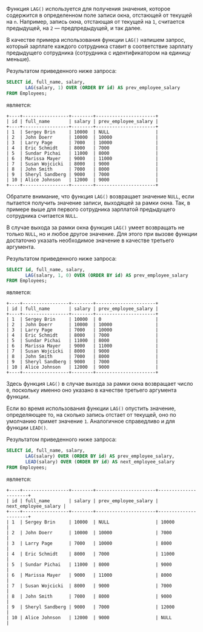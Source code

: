 
Функция `LAG()` используется для получения значения, которое содержится в определенном поле записи окна, отстающей от текущей на `n`. Например, запись окна, отстающая от текущей на `1`, считается предыдущей, на `2` — предпредыдущей, и так далее.

В качестве примера использования функции `LAG()` напишем запрос, который зарплате каждого сотрудника ставит в соответствие зарплату предыдущего сотрудника (сотрудника с идентификатором на единицу меньше).

Результатом приведенного ниже запроса:

```sql
SELECT id, full_name, salary,
       LAG(salary, 1) OVER (ORDER BY id) AS prev_employee_salary
FROM Employees;
```

является:

```no-highlight
+----+-----------------+--------+----------------------+
| id | full_name       | salary | prev_employee_salary |
+----+-----------------+--------+----------------------+
| 1  | Sergey Brin     | 10000  | NULL                 |
| 2  | John Doerr      | 10000  | 10000                |
| 3  | Larry Page      | 7000   | 10000                |
| 4  | Eric Schmidt    | 8000   | 7000                 |
| 5  | Sundar Pichai   | 11000  | 8000                 |
| 6  | Marissa Mayer   | 9000   | 11000                |
| 7  | Susan Wojcicki  | 8000   | 9000                 |
| 8  | John Smith      | 7000   | 8000                 |
| 9  | Sheryl Sandberg | 9000   | 7000                 |
| 10 | Alice Johnson   | 12000  | 9000                 |
+----+-----------------+--------+----------------------+
```

Обратите внимание, что функция `LAG()` возвращает значение `NULL`, если пытается получить значение записи, выходящей за рамки окна. Так, в примере выше для первого сотрудника зарплатой предыдущего сотрудника считается `NULL`.

В случае выхода за рамки окна функция `LAG()` умеет возвращать не только `NULL`, но и любое другое значение. Для этого при вызове функции достаточно указать необходимое значение в качестве третьего аргумента.

Результатом приведенного ниже запроса:

```sql
SELECT id, full_name, salary,
       LAG(salary, 1, 0) OVER (ORDER BY id) AS prev_employee_salary
FROM Employees;
```

является:

```no-highlight
+----+-----------------+--------+----------------------+
| id | full_name       | salary | prev_employee_salary |
+----+-----------------+--------+----------------------+
| 1  | Sergey Brin     | 10000  | 0                    |
| 2  | John Doerr      | 10000  | 10000                |
| 3  | Larry Page      | 7000   | 10000                |
| 4  | Eric Schmidt    | 8000   | 7000                 |
| 5  | Sundar Pichai   | 11000  | 8000                 |
| 6  | Marissa Mayer   | 9000   | 11000                |
| 7  | Susan Wojcicki  | 8000   | 9000                 |
| 8  | John Smith      | 7000   | 8000                 |
| 9  | Sheryl Sandberg | 9000   | 7000                 |
| 10 | Alice Johnson   | 12000  | 9000                 |
+----+-----------------+--------+----------------------+
```

Здесь функция `LAG()` в случае выхода за рамки окна возвращает число `0`, поскольку именно оно указано в качестве третьего аргумента функции.

Если во время использования функции `LAG()` опустить значение, определяющее то, на сколько запись отстает от текущей, оно по умолчанию примет значение `1`. Аналогичное справедливо и для функции `LEAD()`.

Результатом приведенного ниже запроса:

```sql
SELECT id, full_name, salary,
       LAG(salary) OVER (ORDER BY id) AS prev_employee_salary,
       LEAD(salary) OVER (ORDER BY id) AS next_employee_salary
FROM Employees;
```

является:

```no-highlight
+----+-----------------+--------+----------------------+----------------------+
| id | full_name       | salary | prev_employee_salary | next_employee_salary |
+----+-----------------+--------+----------------------+----------------------+
| 1  | Sergey Brin     | 10000  | NULL                 | 10000                |
| 2  | John Doerr      | 10000  | 10000                | 7000                 |
| 3  | Larry Page      | 7000   | 10000                | 8000                 |
| 4  | Eric Schmidt    | 8000   | 7000                 | 11000                |
| 5  | Sundar Pichai   | 11000  | 8000                 | 9000                 |
| 6  | Marissa Mayer   | 9000   | 11000                | 8000                 |
| 7  | Susan Wojcicki  | 8000   | 9000                 | 7000                 |
| 8  | John Smith      | 7000   | 8000                 | 9000                 |
| 9  | Sheryl Sandberg | 9000   | 7000                 | 12000                |
| 10 | Alice Johnson   | 12000  | 9000                 | NULL                 |
```